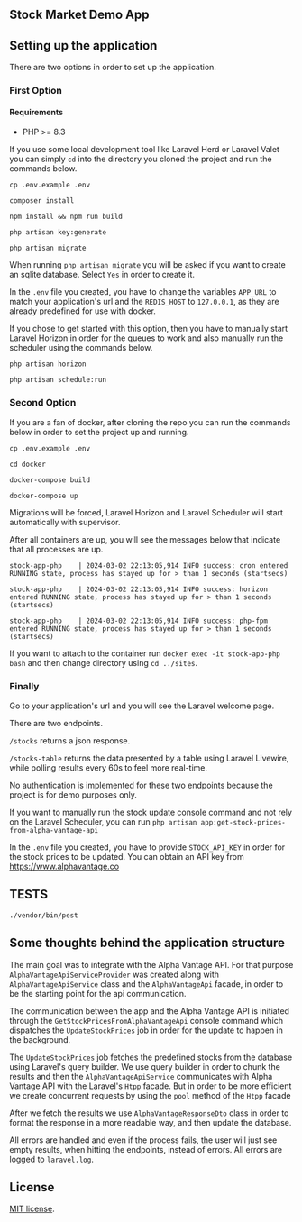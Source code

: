 ## Stock Market Demo App

## Setting up the application

There are two options in order to set up the application.

### First Option

#### Requirements
<ul>
<li>PHP >= 8.3</li>
</ul>

If you use some local development tool like Laravel Herd or Laravel Valet you can simply `cd` into the directory you cloned the project and run the commands below.

`cp .env.example .env`

`composer install`

`npm install && npm run build`

`php artisan key:generate`

`php artisan migrate`

When running `php artisan migrate` you will be asked if you want to create an sqlite database. Select `Yes` in order to create it.

In the `.env` file you created, you have to change the variables `APP_URL` to match your application's url and the `REDIS_HOST` to `127.0.0.1`, as they are already predefined for use with docker. 

If you chose to get started with this option, then you have to manually start Laravel Horizon in order for the queues to work and also manually run the scheduler using the commands below.

`php artisan horizon`

`php artisan schedule:run`


### Second Option
If you are a fan of docker, after cloning the repo you can run the commands below in order to set the project up and running.

`cp .env.example .env`

`cd docker`

`docker-compose build`

`docker-compose up`

Migrations will be forced, Laravel Horizon and Laravel Scheduler will start automatically with supervisor.

After all containers are up, you will see the messages below that indicate that all processes are up.

`stock-app-php    | 2024-03-02 22:13:05,914 INFO success: cron entered RUNNING state, process has stayed up for > than 1 seconds (startsecs)`

`stock-app-php    | 2024-03-02 22:13:05,914 INFO success: horizon entered RUNNING state, process has stayed up for > than 1 seconds (startsecs)`

`stock-app-php    | 2024-03-02 22:13:05,914 INFO success: php-fpm entered RUNNING state, process has stayed up for > than 1 seconds (startsecs)`

If you want to attach to the container run `docker exec -it stock-app-php bash` and then change directory using `cd ../sites`.

### Finally

Go to your application's url and you will see the Laravel welcome page. 

There are two endpoints.

`/stocks` returns a json response.

`/stocks-table` returns the data presented by a table using Laravel Livewire, while polling results every 60s to feel more real-time. 

No authentication is implemented for these two endpoints because the project is for demo purposes only.

If you want to manually run the stock update console command  and not rely on the Laravel Scheduler, you can run `php artisan app:get-stock-prices-from-alpha-vantage-api`

In the `.env` file you created, you have to provide `STOCK_API_KEY` in order for the stock prices to be updated. You can obtain an API key from https://www.alphavantage.co


## TESTS
`./vendor/bin/pest`

## Some thoughts behind the application structure

The main goal was to integrate with the Alpha Vantage API. For that purpose `AlphaVantageApiServiceProvider` was created along with `AlphaVantageApiService` class and the `AlphaVantageApi` facade, in order to be the starting point for the api communication.

The communication between the app and the Alpha Vantage API is initiated through the `GetStockPricesFromAlphaVantageApi` console command which dispatches the `UpdateStockPrices` job in order for the update to happen in the background.

The  `UpdateStockPrices` job fetches the predefined stocks from the database using Laravel's query builder. We use query builder in order to chunk the results and then the `AlphaVantageApiService` communicates with Alpha Vantage API with the Laravel's `Htpp` facade. But in order to be more efficient we create concurrent requests by using the `pool` method of the `Htpp` facade

After we fetch the results we use `AlphaVantageResponseDto` class in order to format the response in a more readable way, and then update the database.

All errors are handled and even if the process fails, the user will just see empty results, when hitting the endpoints, instead of errors. All errors are logged to `laravel.log`.

## License

[MIT license](https://opensource.org/licenses/MIT).
